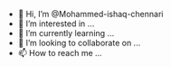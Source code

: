 - 👋 Hi, I’m @Mohammed-ishaq-chennari
- 👀 I’m interested in ...
- 🌱 I’m currently learning ...
- 💞️ I’m looking to collaborate on ...
- 📫 How to reach me ...

<!---
Mohammed-ishaq-chennari/Mohammed-ishaq-chennari is a ✨ special ✨ repository because its `README.md` (this file) appears on your GitHub profile.
You can click the Preview link to take a look at your changes.
--->
